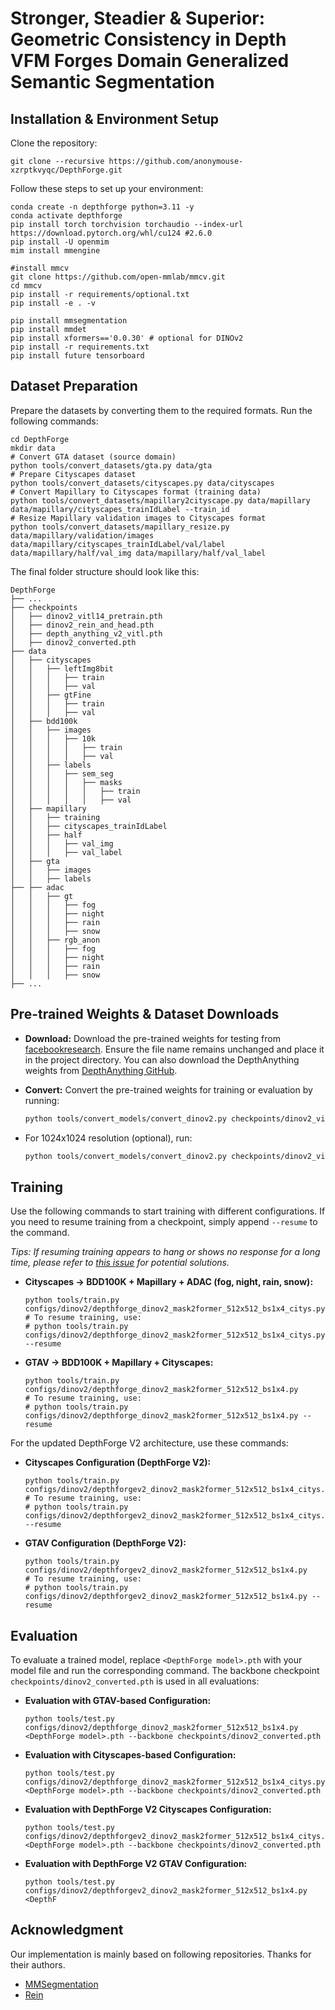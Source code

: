 # Stronger, Steadier & Superior: Geometric Consistency in Depth VFM Forges Domain Generalized Semantic Segmentation
## Installation & Environment Setup

Clone the repository:

```
git clone --recursive https://github.com/anonymouse-xzrptkvyqc/DepthForge.git
```

Follow these steps to set up your environment:

```
conda create -n depthforge python=3.11 -y
conda activate depthforge
pip install torch torchvision torchaudio --index-url https://download.pytorch.org/whl/cu124 #2.6.0
pip install -U openmim
mim install mmengine

#install mmcv
git clone https://github.com/open-mmlab/mmcv.git
cd mmcv
pip install -r requirements/optional.txt
pip install -e . -v

pip install mmsegmentation
pip install mmdet
pip install xformers=='0.0.30' # optional for DINOv2
pip install -r requirements.txt
pip install future tensorboard
```

## Dataset Preparation

Prepare the datasets by converting them to the required formats. Run the following commands:

```
cd DepthForge
mkdir data
# Convert GTA dataset (source domain)
python tools/convert_datasets/gta.py data/gta
# Prepare Cityscapes dataset
python tools/convert_datasets/cityscapes.py data/cityscapes
# Convert Mapillary to Cityscapes format (training data)
python tools/convert_datasets/mapillary2cityscape.py data/mapillary data/mapillary/cityscapes_trainIdLabel --train_id
# Resize Mapillary validation images to Cityscapes format
python tools/convert_datasets/mapillary_resize.py data/mapillary/validation/images data/mapillary/cityscapes_trainIdLabel/val/label data/mapillary/half/val_img data/mapillary/half/val_label
```

The final folder structure should look like this:

```
DepthForge
├── ...
├── checkpoints
│   ├── dinov2_vitl14_pretrain.pth
│   ├── dinov2_rein_and_head.pth
│   ├── depth_anything_v2_vitl.pth
│   ├── dinov2_converted.pth
├── data
│   ├── cityscapes
│   │   ├── leftImg8bit
│   │   │   ├── train
│   │   │   ├── val
│   │   ├── gtFine
│   │   │   ├── train
│   │   │   ├── val
│   ├── bdd100k
│   │   ├── images
│   │   │   ├── 10k
│   │   │   │   ├── train
│   │   │   │   ├── val
│   │   ├── labels
│   │   │   ├── sem_seg
│   │   │   │   ├── masks
│   │   │   │   │   ├── train
│   │   │   │   │   ├── val
│   ├── mapillary
│   │   ├── training
│   │   ├── cityscapes_trainIdLabel
│   │   ├── half
│   │   │   ├── val_img
│   │   │   ├── val_label
│   ├── gta
│   │   ├── images
│   │   ├── labels
├── ├── adac
│   │   ├── gt
│   │   │   ├── fog
│   │   │   ├── night
│   │   │   ├── rain
│   │   │   ├── snow
│   │   ├── rgb_anon
│   │   │   ├── fog
│   │   │   ├── night
│   │   │   ├── rain
│   │   │   ├── snow
├── ...

```

## Pre-trained Weights & Dataset Downloads

* **Download:** 
  Download the pre-trained weights for testing from [facebookresearch](https://dl.fbaipublicfiles.com/dinov2/dinov2_vitl14/dinov2_vitl14_pretrain.pth). Ensure the file name remains unchanged and place it in the project directory. You can also download the DepthAnything weights from [DepthAnything GitHub](https://github.com/DepthAnything/Depth-Anything-V2).

* **Convert:** 
  Convert the pre-trained weights for training or evaluation by running:
  
  ```bash
  python tools/convert_models/convert_dinov2.py checkpoints/dinov2_vitl14_pretrain.pth checkpoints/depth_anything_v2_vitl.pth checkpoints/dinov2_depth_converted.pth

* For 1024x1024 resolution (optional), run:

  ```bash
  python tools/convert_models/convert_dinov2.py checkpoints/dinov2_vitl14_pretrain.pth checkpoints/depth_anything_v2_vitl.pth checkpoints/dinov2_depth_converted_1024x1024.pth --height 1024 --width 1024
  ```

## Training

Use the following commands to start training with different configurations. If you need to resume training from a checkpoint, simply append `--resume` to the command.

*Tips: If resuming training appears to hang or shows no response for a long time, please refer to [this issue](https://github.com/open-mmlab/mmsegmentation/issues/3671) for potential solutions.*

- **Cityscapes → BDD100K + Mapillary + ADAC (fog, night, rain, snow):**

  ```
  python tools/train.py configs/dinov2/depthforge_dinov2_mask2former_512x512_bs1x4_citys.py
  # To resume training, use:
  # python tools/train.py configs/dinov2/depthforge_dinov2_mask2former_512x512_bs1x4_citys.py --resume
  ```

- **GTAV → BDD100K + Mapillary + Cityscapes:**

  ```
  python tools/train.py configs/dinov2/depthforge_dinov2_mask2former_512x512_bs1x4.py
  # To resume training, use:
  # python tools/train.py configs/dinov2/depthforge_dinov2_mask2former_512x512_bs1x4.py --resume
  ```

For the updated DepthForge V2 architecture, use these commands:

- **Cityscapes Configuration (DepthForge V2):**

  ```
  python tools/train.py configs/dinov2/depthforgev2_dinov2_mask2former_512x512_bs1x4_citys.py
  # To resume training, use:
  # python tools/train.py configs/dinov2/depthforgev2_dinov2_mask2former_512x512_bs1x4_citys.py --resume
  ```

- **GTAV Configuration (DepthForge V2):**

  ```
  python tools/train.py configs/dinov2/depthforgev2_dinov2_mask2former_512x512_bs1x4.py
  # To resume training, use:
  # python tools/train.py configs/dinov2/depthforgev2_dinov2_mask2former_512x512_bs1x4.py --resume
  ```



## Evaluation

To evaluate a trained model, replace `<DepthForge model>.pth` with your model file and run the corresponding command. The backbone checkpoint `checkpoints/dinov2_converted.pth` is used in all evaluations:

- **Evaluation with GTAV-based Configuration:**

  ```
  python tools/test.py configs/dinov2/depthforge_dinov2_mask2former_512x512_bs1x4.py <DepthForge model>.pth --backbone checkpoints/dinov2_converted.pth
  ```

- **Evaluation with Cityscapes-based Configuration:**

  ```
  python tools/test.py configs/dinov2/depthforge_dinov2_mask2former_512x512_bs1x4_citys.py <DepthForge model>.pth --backbone checkpoints/dinov2_converted.pth
  ```

- **Evaluation with DepthForge V2 Cityscapes Configuration:**

  ```
  python tools/test.py configs/dinov2/depthforgev2_dinov2_mask2former_512x512_bs1x4_citys.py <DepthForge model>.pth --backbone checkpoints/dinov2_converted.pth
  ```

- **Evaluation with DepthForge V2 GTAV Configuration:**

  ```
  python tools/test.py configs/dinov2/depthforgev2_dinov2_mask2former_512x512_bs1x4.py <DepthF
  ```

## Acknowledgment

Our implementation is mainly based on following repositories. Thanks for their authors.

- [MMSegmentation](https://github.com/open-mmlab/mmsegmentation)
- [Rein](https://github.com/w1oves/Rein)
